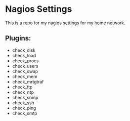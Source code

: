 # Nagios Settings

This is a repo for my nagios settings for my home network. 

## Plugins:

- check_disk
- check_load
- check_procs
- check_users
- check_swap
- check_mem
- check_mrtgtraf
- check_ftp
- check_ntp
- check_snmp
- check_ssh
- check_ping
- check_smtp
